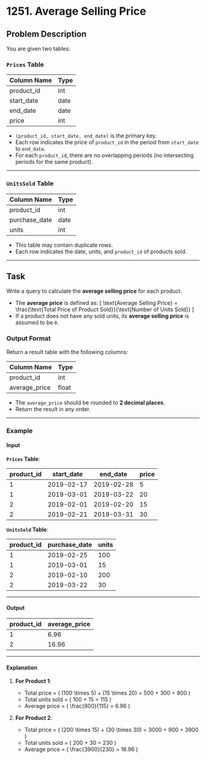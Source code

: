 # 1251. Average Selling Price

## Problem Description

You are given two tables:

### `Prices` Table

| Column Name  | Type   |
|--------------|--------|
| product_id   | int    |
| start_date   | date   |
| end_date     | date   |
| price        | int    |

- `(product_id, start_date, end_date)` is the primary key.
- Each row indicates the price of `product_id` in the period from `start_date` to `end_date`.
- For each `product_id`, there are no overlapping periods (no intersecting periods for the same product).

---

### `UnitsSold` Table

| Column Name   | Type   |
|---------------|--------|
| product_id    | int    |
| purchase_date | date   |
| units         | int    |

- This table may contain duplicate rows.
- Each row indicates the date, units, and `product_id` of products sold.

---

## Task

Write a query to calculate the **average selling price** for each product. 

- The **average price** is defined as:
  \[
  \text{Average Selling Price} = \frac{\text{Total Price of Product Sold}}{\text{Number of Units Sold}}
  \]
- If a product does not have any sold units, its **average selling price** is assumed to be `0`.

### Output Format

Return a result table with the following columns:

| Column Name     | Type   |
|------------------|--------|
| product_id       | int    |
| average_price    | float  |

- The `average_price` should be rounded to **2 decimal places**.
- Return the result in any order.

---

### Example

#### Input

**`Prices` Table**:

| product_id | start_date | end_date   | price |
|------------|------------|------------|-------|
| 1          | 2019-02-17 | 2019-02-28 | 5     |
| 1          | 2019-03-01 | 2019-03-22 | 20    |
| 2          | 2019-02-01 | 2019-02-20 | 15    |
| 2          | 2019-02-21 | 2019-03-31 | 30    |

**`UnitsSold` Table**:

| product_id | purchase_date | units |
|------------|---------------|-------|
| 1          | 2019-02-25    | 100   |
| 1          | 2019-03-01    | 15    |
| 2          | 2019-02-10    | 200   |
| 2          | 2019-03-22    | 30    |

---

#### Output

| product_id | average_price |
|------------|---------------|
| 1          | 6.96          |
| 2          | 16.96         |

---

#### Explanation

1. **For Product 1**:
   - Total price = \( (100 \times 5) + (15 \times 20) = 500 + 300 = 800 \)
   - Total units sold = \( 100 + 15 = 115 \)
   - Average price = \( \frac{800}{115} = 6.96 \)

2. **For Product 2**:
   - Total price = \( (200 \times 15) + (30 \times 30) = 3000 + 900 = 3900 \)
   - Total units sold = \( 200 + 30 = 230 \)
   - Average price = \( \frac{3900}{230} = 16.96 \)
